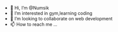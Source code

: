 - 👋 Hi, I’m @Numsik
- 👀 I’m interested in gym,learning coding
- 💞️ I’m looking to collaborate on web development
- 📫 How to reach me ...

<!---
Numsik/Numsik is a ✨ special ✨ repository because its `README.md` (this file) appears on your GitHub profile.
You can click the Preview link to take a look at your changes.
--->
